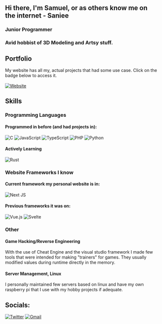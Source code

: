 ## Hi there, I'm Samuel, or as others know me on the internet - Saniee
### Junior Programmer
### Avid hobbist of 3D Modeling and Artsy stuff.

## Portfolio
My website has all my, actual projects that had some use case. Click on the badge below to access it.
<br><br>
[![Website](https://img.shields.io/website-up-down-green-red/http/shields.io.svg)](https://saniee.dev/)

## Skills
### Programming Languages
#### Programmed in before (and had projects in):
![C](https://img.shields.io/badge/c-%2300599C.svg?style=for-the-badge&logo=c&logoColor=white)
![JavaScript](https://img.shields.io/badge/javascript-%23323330.svg?style=for-the-badge&logo=javascript&logoColor=%23F7DF1E)
![TypeScript](https://img.shields.io/badge/typescript-%23007ACC.svg?style=for-the-badge&logo=typescript&logoColor=white)
![PHP](https://img.shields.io/badge/php-%23777BB4.svg?style=for-the-badge&logo=php&logoColor=white)
![Python](https://img.shields.io/badge/python-3670A0?style=for-the-badge&logo=python&logoColor=ffdd54)
#### Actively Learning
![Rust](https://img.shields.io/badge/rust-%23000000.svg?style=for-the-badge&logo=rust&logoColor=white)

### Website Frameworks I know
#### Current framework my personal website is in:
![Next JS](https://img.shields.io/badge/Next-black?style=for-the-badge&logo=next.js&logoColor=white)
#### Previous frameworks it was on:
![Vue.js](https://img.shields.io/badge/vuejs-%2335495e.svg?style=for-the-badge&logo=vuedotjs&logoColor=%234FC08D)
![Svelte](https://img.shields.io/badge/svelte-%23f1413d.svg?style=for-the-badge&logo=svelte&logoColor=white)

### Other
#### Game Hacking/Reverse Engineering
With the use of Cheat Engine and the visual studio framework I made few tools that were intended for making "trainers" for games.
They usually modified values during runtime directly in the memory.
#### Server Management, Linux
I personally maintained few servers based on linux and have my own raspberry pi that I use with my hobby projects if adequate.

## Socials:
[![Twitter](https://img.shields.io/badge/Twitter-%231DA1F2.svg?logo=Twitter&logoColor=white)](https://twitter.com/Saniee_Dev)
[![Gmail](https://img.shields.io/badge/Gmail-D14836?logo=gmail&logoColor=white)](mailto:asamsku10@gmail.com)
